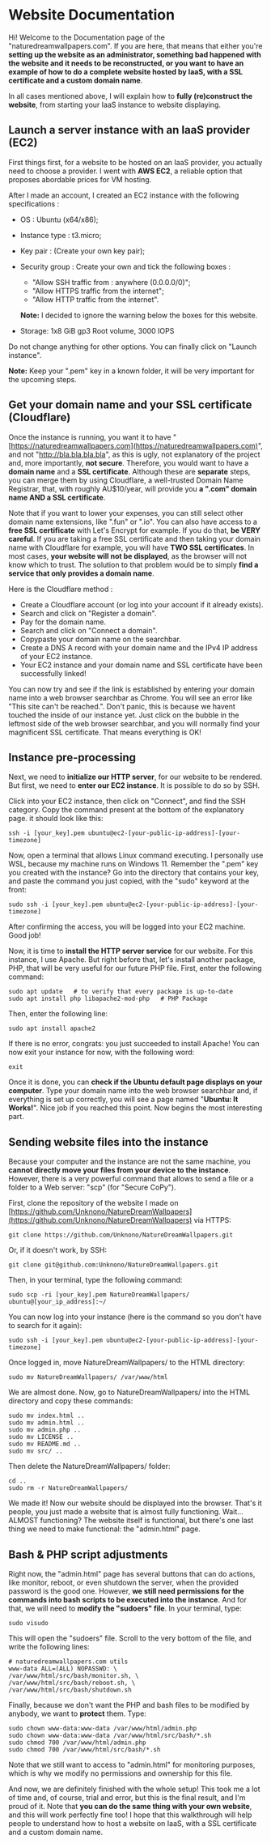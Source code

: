# Website Documentation

Hi! Welcome to the Documentation page of the "naturedreamwallpapers.com". If you are here, that means that either you're **setting up the website as an administrator, something bad happened with the website and it needs to be reconstructed, or you want to have an example of how to do a complete website hosted by IaaS, with a SSL certificate and a custom domain name**.

In all cases mentioned above, I will explain how to **fully (re)construct the website**, from starting your IaaS instance to website displaying.


## Launch a server instance with an IaaS provider (EC2)

First things first, for a website to be hosted on an IaaS provider, you actually need to choose a provider. I went with **AWS EC2**, a reliable option that proposes abordable prices for VM hosting.

After I made an account, I created an EC2 instance with the following specifications :

- OS : Ubuntu (x64/x86);
- Instance type : t3.micro;
- Key pair : (Create your own key pair);
- Security group : Create your own and tick the following boxes :
  - "Allow SSH traffic from : anywhere (0.0.0.0/0)";
  - "Allow HTTPS traffic from the internet";
  - "Allow HTTP traffic from the internet".

  **Note:** I decided to ignore the warning below the boxes for this website.
- Storage: 1x8 GiB gp3 Root volume, 3000 IOPS

Do not change anything for other options.
You can finally click on "Launch instance".

**Note:** Keep your ".pem" key in a known folder, it will be very important for the upcoming steps.


## Get your domain name and your SSL certificate (Cloudflare)

Once the instance is running, you want it to have "[https://naturedreamwallpapers.com](https://naturedreamwallpapers.com)", and not "http://bla.bla.bla.bla", as this is ugly, not explanatory of the project and, more importantly, **not secure**.
Therefore, you would want to have a **domain name** and a **SSL certificate**. Although these are **separate** steps, you can merge them by using Cloudflare, a well-trusted Domain Name Registrar, that, with roughly AU$10/year, will provide you **a ".com" domain name AND a SSL certificate**.

Note that if you want to lower your expenses, you can still select other domain name extensions, like ".fun" or ".io".
You can also have access to a **free SSL certificate** with Let's Encrypt for example. If you do that, **be VERY careful**.
If you are taking a free SSL certificate and then taking your domain name with Cloudflare for example, you will have **TWO SSL certificates**.
In most cases, **your website will not be displayed**, as the browser will not know which to trust.
The solution to that problem would be to simply **find a service that only provides a domain name**.

Here is the Cloudflare method :
- Create a Cloudflare account (or log into your account if it already exists).
- Search and click on "Register a domain". 
- Pay for the domain name.
- Search and click on "Connect a domain". 
- Copypaste your domain name on the searchbar.
- Create a DNS A record with your domain name and the IPv4 IP address of your EC2 instance.
- Your EC2 instance and your domain name and SSL certificate have been successfully linked!

You can now try and see if the link is established by entering your domain name into a web browser searchbar as Chrome.
You will see an error like "This site can't be reached.". Don't panic, this is because we havent touched the inside of our instance yet.
Just click on the bubble in the leftmost side of the web browser searchbar, and you will normally find your magnificent SSL certificate. That means everything is OK!


## Instance pre-processing

Next, we need to **initialize our HTTP server**, for our website to be rendered.
But first, we need to **enter our EC2 instance**. It is possible to do so by SSH.

Click into your EC2 instance, then click on "Connect", and find the SSH category.
Copy the command present at the bottom of the explanatory page. it should look like this:

`ssh -i [your_key].pem ubuntu@ec2-[your-public-ip-address]-[your-timezone]`

Now, open a terminal that allows Linux command executing. I personally use WSL, because my machine runs on Windows 11. Remember the ".pem" key you created with the instance? Go into the directory that contains your key, and paste the command you just copied, with the "sudo" keyword at the front:

`sudo ssh -i [your_key].pem ubuntu@ec2-[your-public-ip-address]-[your-timezone]`

After confirming the access, you will be logged into your EC2 machine. Good job!

Now, it is time to **install the HTTP server service** for our website. For this instance, I use Apache.
But right before that, let's install another package, PHP, that will be very useful for our future PHP file.
First, enter the following command:

```
sudo apt update   # to verify that every package is up-to-date
sudo apt install php libapache2-mod-php   # PHP Package
```

Then, enter the following line:

`sudo apt install apache2`

If there is no error, congrats: you just succeeded to install Apache!
You can now exit your instance for now, with the following word:

`exit`

Once it is done, you can **check if the Ubuntu default page displays on your computer**. Type your domain name into the web browser searchbar and, if everything is set up correctly, you will see a page named "**Ubuntu: It Works!**".
Nice job if you reached this point. Now begins the most interesting part.


## Sending website files into the instance

Because your computer and the instance are not the same machine, you **cannot directly move your files from your device to the instance**. However, there is a very powerful command that allows to send a file or a folder to a Web server: "scp" (for "Secure CoPy").

First, clone the repository of the website I made on [https://github.com/Unknono/NatureDreamWallpapers](https://github.com/Unknono/NatureDreamWallpapers) via HTTPS:

`git clone https://github.com/Unknono/NatureDreamWallpapers.git`

Or, if it doesn't work, by SSH:

`git clone git@github.com:Unknono/NatureDreamWallpapers.git`

Then, in your terminal, type the following command:

`sudo scp -ri [your_key].pem NatureDreamWallpapers/ ubuntu@[your_ip_address]:~/`

You can now log into your instance (here is the command so you don't have to search for it again):

`sudo ssh -i [your_key].pem ubuntu@ec2-[your-public-ip-address]-[your-timezone]`

Once logged in, move NatureDreamWallpapers/ to the HTML directory:

`sudo mv NatureDreamWallpapers/ /var/www/html`

We are almost done. Now, go to NatureDreamWallpapers/ into the HTML directory and copy these commands:

```
sudo mv index.html ..
sudo mv admin.html ..
sudo mv admin.php ..
sudo mv LICENSE ..
sudo mv README.md ..
sudo mv src/ ..
```

Then delete the NatureDreamWallpapers/ folder:

```
cd ..
sudo rm -r NatureDreamWallpapers/
```

We made it! Now our website should be displayed into the browser.
That's it people, you just made a website that is almost fully functioning. Wait... ALMOST functioning?
The website itself is functional, but there's one last thing we need to make functional: the "admin.html" page.


## Bash & PHP script adjustments

Right now, the "admin.html" page has several buttons that can do actions, like monitor, reboot, or even shutdown the server, when the provided password is the good one. However, **we still need permissions for the commands into bash scripts to be executed into the instance**. And for that, we will need to **modify the "sudoers" file**.
In your terminal, type:

`sudo visudo`

This will open the "sudoers" file. Scroll to the very bottom of the file, and write the following lines:

```
# naturedreamwallpapers.com utils
www-data ALL=(ALL) NOPASSWD: \
/var/www/html/src/bash/monitor.sh, \
/var/www/html/src/bash/reboot.sh, \
/var/www/html/src/bash/shutdown.sh
```

Finally, because we don't want the PHP and bash files to be modified by anybody, we want to **protect** them. Type:

```
sudo chown www-data:www-data /var/www/html/admin.php
sudo chown www-data:www-data /var/www/html/src/bash/*.sh
sudo chmod 700 /var/www/html/admin.php
sudo chmod 700 /var/www/html/src/bash/*.sh
```

Note that we still want to access to "admin.html" for monitoring purposes, which is why we modify no permissions and ownership for this file.


And now, we are definitely finished with the whole setup!
This took me a lot of time and, of course, trial and error, but this is the final result, and I'm proud of it. Note that **you can do the same thing with your own website**, and this will work perfectly fine too! I hope that this walkthrough will help people to understand how to host a website on IaaS, with a SSL certificate and a custom domain name.